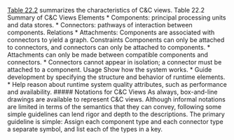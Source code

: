 [Table 22.2](ch22.xhtml#ch22tab02) summarizes the characteristics of C&C views. Table 22.2 Summary of C&C Views Elements *  Components: principal processing units and data stores. *  Connectors: pathways of interaction between components. Relations *  Attachments: Components are associated with connectors to yield a graph. Constraints Components can only be attached to connectors, and connectors can only be attached to components. *  Attachments can only be made between compatible components and connectors. *  Connectors cannot appear in isolation; a connector must be attached to a component. Usage Show how the system works. *  Guide development by specifying the structure and behavior of runtime elements. *  Help reason about runtime system quality attributes, such as performance and availability. ##### Notations for C&C Views As always, box-and-line drawings are available to represent C&C views. Although informal notations are limited in terms of the semantics that they can convey, following some simple guidelines can lend rigor and depth to the descriptions. The primary guideline is simple: Assign each component type and each connector type a separate symbol, and list each of the types in a key.